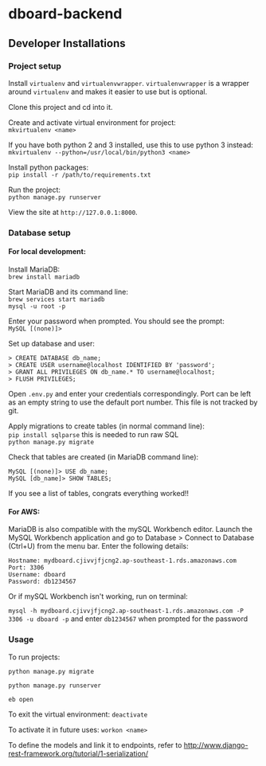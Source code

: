 # dboard-backend

## Developer Installations

### Project setup

Install `virtualenv` and `virtualenvwrapper`. `virtualenvwrapper` is a wrapper around `virtualenv` and makes it easier to use but is optional.

Clone this project and cd into it.

Create and activate virtual environment for project:  
`mkvirtualenv <name>`

If you have both python 2 and 3 installed, use this to use python 3 instead:  
`mkvirtualenv --python=/usr/local/bin/python3 <name>`

Install python packages:  
`pip install -r /path/to/requirements.txt`

Run the project:  
`python manage.py runserver`

View the site at `http://127.0.0.1:8000`.

### Database setup

#### For local development:
Install MariaDB:  
`brew install mariadb`

Start MariaDB and its command line:  
`brew services start mariadb`  
`mysql -u root -p`

Enter your password when prompted. You should see the prompt:  
`MySQL [(none)]>`

Set up database and user:

```
> CREATE DATABASE db_name;
> CREATE USER username@localhost IDENTIFIED BY 'password'; 
> GRANT ALL PRIVILEGES ON db_name.* TO username@localhost;
> FLUSH PRIVILEGES;
```

Open `.env.py` and enter your credentials correspondingly. Port can be left as an empty string to use the default port number. This file is not tracked by git.

Apply migrations to create tables (in normal command line):  
`pip install sqlparse` this is needed to run raw SQL  
`python manage.py migrate`

Check that tables are created (in MariaDB command line):

```
MySQL [(none)]> USE db_name;
MySQL [db_name]> SHOW TABLES;
```

If you see a list of tables, congrats everything worked!!

#### For AWS:

MariaDB is also compatible with the mySQL Workbench editor.
Launch the MySQL Workbench application and go to Database > Connect to Database (Ctrl+U) from the menu bar.
Enter the following details:

```
Hostname: mydboard.cjivvjfjcng2.ap-southeast-1.rds.amazonaws.com
Port: 3306
Username: dboard
Password: db1234567
```

Or if mySQL Workbench isn't working, run on terminal:

`mysql -h mydboard.cjivvjfjcng2.ap-southeast-1.rds.amazonaws.com -P 3306 -u dboard -p`
and enter `db1234567` when prompted for the password

### Usage

To run projects:

`python manage.py migrate`

`python manage.py runserver`

`eb open`

To exit the virtual environment:
`deactivate`

To activate it in future uses:
`workon <name>`

To define the models and link it to endpoints, refer to http://www.django-rest-framework.org/tutorial/1-serialization/
